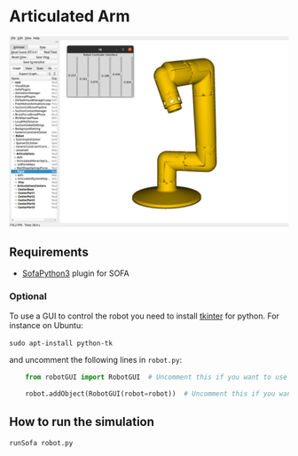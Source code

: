 # Articulated Arm 

![](images/robot.png)

## Requirements 

- [SofaPython3](https://github.com/sofa-framework/SofaPython3) plugin for SOFA

### Optional

To use a GUI to control the robot you need to install [tkinter](https://docs.python.org/3/library/tkinter.html) for python. For instance on Ubuntu:

`sudo apt-install python-tk`

and uncomment the following lines in `robot.py`:

```python
    from robotGUI import RobotGUI  # Uncomment this if you want to use the GUI
```
```python
    robot.addObject(RobotGUI(robot=robot))  # Uncomment this if you want to use the GUI
```

## How to run the simulation

```bash
runSofa robot.py
```

